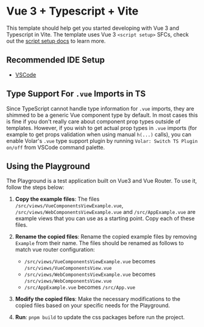 # Vue 3 + Typescript + Vite

This template should help get you started developing with Vue 3 and Typescript in Vite. The template uses Vue 3 `<script setup>` SFCs, check out the [script setup docs](https://v3.vuejs.org/api/sfc-script-setup.html#sfc-script-setup) to learn more.

## Recommended IDE Setup

- [VSCode](https://code.visualstudio.com/)

## Type Support For `.vue` Imports in TS

Since TypeScript cannot handle type information for `.vue` imports, they are shimmed to be a generic Vue component type by default. In most cases this is fine if you don't really care about component prop types outside of templates. However, if you wish to get actual prop types in `.vue` imports (for example to get props validation when using manual `h(...)` calls), you can enable Volar's `.vue` type support plugin by running `Volar: Switch TS Plugin on/off` from VSCode command palette.

## Using the Playground

The Playground is a test application built on Vue3 and Vue Router. To use it, follow the steps below:

1. **Copy the example files**: The files `/src/views/VueComponentsViewExample.vue`, `/src/views/WebComponentsViewExample.vue` and `/src/AppExample.vue` are example views that you can use as a starting point. Copy each of these files.

2. **Rename the copied files**: Rename the copied example files by removing `Example` from their name. The files should be renamed as follows to match vue router configuration:
    - `/src/views/VueComponentsViewExample.vue` becomes `/src/views/VueComponentsView.vue`
    - `/src/views/WebComponentsViewExample.vue` becomes `/src/views/WebComponentsView.vue`
    - `/src/AppExample.vue` becomes `/src/App.vue`

3. **Modify the copied files**: Make the necessary modifications to the copied files based on your specific needs for the Playground.

4. **Run**: `pnpm build` to update the css packages before run the project.
